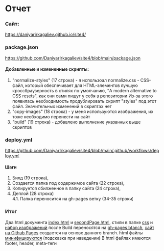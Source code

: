 # Отчет
### Сайт:
https://daniyarirkagaliev.github.io/site4/

### package.json
https://github.com/DaniyarIrkagaliev/site4/blob/main/package.json
#### Добавленные и измененные скрипты:
1. "normalize-styles" (17 строка) - я использоал normalize.css - CSS-файл, который обеспечивает для HTML-элементов лучшую кроссбраузерность в стилях по умолчанию, "A modern alternative to CSS resets", как они сами пишут у себя в репозитории
Из-за этого появилась необходимость продублировать скрипт "styles" под этот файл. Значительных изменений в скриптах нет
2. "copy-images" (18 строка) - у меня используются изображения, их тоже необходимо перенести на сайт
3. "build" (19 строка) - добавлено выполнение указанных выше скриптов

### deploy.yml 
https://github.com/DaniyarIrkagaliev/site4/blob/main/.github/workflows/deploy.yml
#### Шаги
1. Билд (19 строка),
2. Создается папка под содержимое сайта (22 строка),
3. Копируется сбилженное в папку сайта (24 строка),
4. Деплой (28 строка)<br>
4.1. Папка переносится на gh-pages ветку (34-35 строки)

### Итог
Два html документа [index.html](https://github.com/DaniyarIrkagaliev/site4/blob/gh-pages/index.html) и [secondPage.html](https://github.com/DaniyarIrkagaliev/site4/blob/gh-pages/secondPage.html), стили в папке [css](https://github.com/DaniyarIrkagaliev/site4/tree/gh-pages/css) и [набор изображений](https://github.com/DaniyarIrkagaliev/site4/tree/gh-pages/images) после Build переносятся на [gh-pages btanch](https://github.com/DaniyarIrkagaliev/site4/tree/gh-pages), [сайт на Github Pages](
https://daniyarirkagaliev.github.io/site4/) создается на основе данного branch.
html файлы [минифицируются](https://github.com/DaniyarIrkagaliev/site4/blob/main/package.json "15 строка") (подсказка при наведении)
В html файлах имеются footer, header, meta-теги
